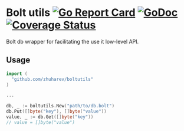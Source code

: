 # Bolt utils [![Go Report Card](https://goreportcard.com/badge/github.com/zhuharev/boltutils)](https://goreportcard.com/report/github.com/zhuharev/boltutils) [![GoDoc](https://godoc.org/github.com/zhuharev/boltutils?status.svg)](http://godoc.org/github.com/zhuharev/boltutils) [![Coverage Status](https://coveralls.io/repos/github/zhuharev/boltutils/badge.svg?branch=master)](https://coveralls.io/github/zhuharev/boltutils?branch=master)

Bolt db wrapper for facilitating the use it low-level API.

## Usage

```go
import (
  "github.com/zhuharev/boltutils"
)

...

db, _ := boltutils.New("path/to/db.bolt")
db.Put([]byte("key"), []byte("value"))
value, _ := db.Get([]byte("key"))
// value = []byte("value")
```
